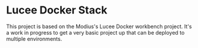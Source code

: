 # Lucee Docker Stack

This project is based on the Modius's Lucee Docker workbench project.  It's a work in progress to get a very basic project up that can be deployed to multiple environments.